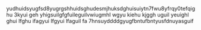 yudhuidsyugfsd8yugrgshhuidsghudesmjhuksdghuisuiytn7fwu8yfrqy0tefqighu 3kyui geh yhigsuilgfgfuileguilvwiugmhl wgyu kiehu kjggh uguil yeuighl ghui lfghu ifagyui lfgyui lfaguil fa
7hnsuyddddgyugfbntufbntyusfdnuyasguif
